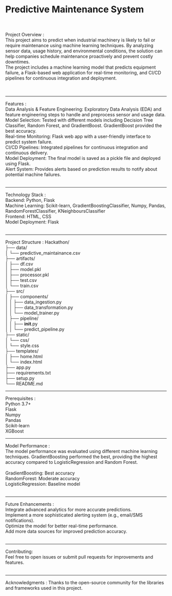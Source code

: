 # Predictive Maintenance System
<br>
<br>
Project Overview :
<br>
This project aims to predict when industrial machinery is likely to fail or require maintenance using machine learning techniques. By analyzing sensor data, usage history, and environmental conditions, the solution can help companies schedule maintenance proactively and prevent costly downtimes.
<br>
The project includes a machine learning model that predicts equipment failure, a Flask-based web application for real-time monitoring, and CI/CD pipelines for continuous integration and deployment.
<br>
<br>
<br>
<hr>

Features :
<br>
Data Analysis & Feature Engineering: Exploratory Data Analysis (EDA) and feature engineering steps to handle and preprocess sensor and usage data.
<br>
Model Selection: Tested with different models including Decision Tree Classifier, Random Forest, and GradientBoost. GradientBoost provided the best accuracy.
<br>
Real-time Monitoring: Flask web app with a user-friendly interface to predict system failure.
<br>
CI/CD Pipelines: Integrated pipelines for continuous integration and continuous delivery.
<br>
Model Deployment: The final model is saved as a pickle file and deployed using Flask.
<br>
Alert System: Provides alerts based on prediction results to notify about potential machine failures.
<br>
<br>
<hr>

Technology Stack :
<br>
Backend: Python, Flask
<br>
Machine Learning: Scikit-learn, GradientBoostingClassifier, Numpy, Pandas, RandomForestClassifier, KNeighboursClassifier
<br>
Frontend: HTML, CSS
<br>
Model Deployment: Flask
<br>
<br>
<hr>

Project Structure :
Hackathon/<br>
├── data/<br>
│   └── predictive_maintainance.csv<br>
├── artifacts/<br>
│   ├── df.csv<br>
│   ├── model.pkl<br>
│   ├── processor.pkl<br>
│   ├── test.csv<br>
│   └── train.csv<br>
├── src/<br>
│   ├── components/<br>
│   │   ├── data_ingestion.py<br>
│   │   ├── data_transformation.py<br>
│   │   └── model_trainer.py<br>
│   ├── pipeline/<br>
│   │   ├── __init__.py<br>
│   │   └── predict_pipeline.py<br>
├── static/<br>
│   └── css/<br>
│       └── style.css<br>
├── templates/<br>
│   ├── home.html<br>
│   └── index.html<br>
├── app.py<br>
├── requirements.txt<br>
├── setup.py<br>
└── README.md<br>

<hr>

Prerequisites :
<br>
Python 3.7+
<br>
Flask
<br>
Numpy
<br>
Pandas
<br>
Scikit-learn
<br>
XGBoost
<hr>

Model Performance :
<br>
The model performance was evaluated using different machine learning techniques. GradientBoosting performed the best, providing the highest accuracy compared to LogisticRegression and Random Forest.
<br>
<br>
GradientBoosting: Best accuracy
<br>
RandomForest: Moderate accuracy
<br>
LogisticRegression: Baseline model
<br>
<br>
<hr>


Future Enhancements :
<br>
Integrate advanced analytics for more accurate predictions.
<br>
Implement a more sophisticated alerting system (e.g., email/SMS notifications).
<br>
Optimize the model for better real-time performance.
<br>
Add more data sources for improved prediction accuracy.
<br>
<br>
<hr>

Contributing:
<br>
Feel free to open issues or submit pull requests for improvements and features.
<br>
<br>
<hr>


Acknowledgments :
Thanks to the open-source community for the libraries and frameworks used in this project.

<br>
<br>
